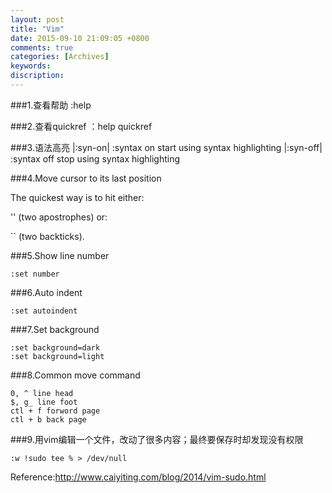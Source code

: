 ```yaml
---
layout: post
title: "Vim"
date: 2015-09-10 21:09:05 +0800
comments: true
categories: [Archives]
keywords: 
discription: 
---
```

###1.查看帮助
:help

###2.查看quickref
：help quickref

###3.语法高亮
|:syn-on|       :syntax on              start using syntax highlighting
|:syn-off|      :syntax off             stop using syntax highlighting

###4.Move cursor to its last position

The quickest way is to hit either:

''
(two apostrophes) or:

``
(two backticks).

###5.Show line number

```
:set number
```

###6.Auto indent

```
:set autoindent
```
                                           
###7.Set background

```
:set background=dark
:set background=light
```

###8.Common move command

```
0, ^ line head
$, g_ line foot
ctl + f forword page
ctl + b back page
```
###9.用vim编辑一个文件，改动了很多内容；最终要保存时却发现没有权限

```
:w !sudo tee % > /dev/null
```
Reference:http://www.caiyiting.com/blog/2014/vim-sudo.html



